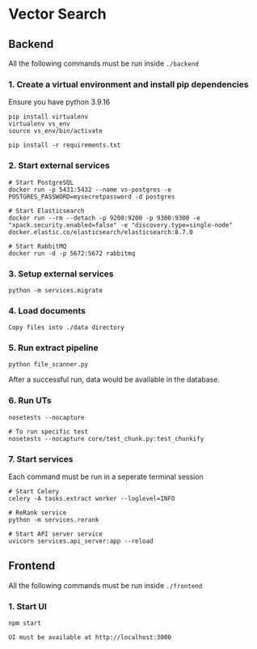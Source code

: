 # Vector Search

## Backend
All the following commands must be run inside `./backend`

### 1. Create a virtual environment and install pip dependencies
Ensure you have python 3.9.16
```
pip install virtualenv
virtualenv vs_env
source vs_env/bin/activate

pip install -r requirements.txt
```

### 2. Start external services
```
# Start PostgreSQL
docker run -p 5431:5432 --name vs-postgres -e POSTGRES_PASSWORD=mysecretpassword -d postgres

# Start Elasticsearch
docker run --rm --detach -p 9200:9200 -p 9300:9300 -e "xpack.security.enabled=false" -e "discovery.type=single-node" docker.elastic.co/elasticsearch/elasticsearch:8.7.0

# Start RabbitMQ
docker run -d -p 5672:5672 rabbitmq
```

### 3. Setup external services
```
python -m services.migrate
```

### 4. Load documents
```
Copy files into ./data directory
```

### 5. Run extract pipeline
```
python file_scanner.py
```
After a successful run, data would be available in the database.

### 6. Run UTs
```
nosetests --nocapture

# To run specific test
nosetests --nocapture core/test_chunk.py:test_chunkify
```

### 7. Start services
Each command must be run in a seperate terminal session
```
# Start Celery
celery -A tasks.extract worker --loglevel=INFO

# ReRank service
python -m services.rerank

# Start API server service
uvicorn services.api_server:app --reload
```

## Frontend
All the following commands must be run inside `./frontend`

### 1. Start UI
```
npm start

UI must be available at http://localhost:3000
```
